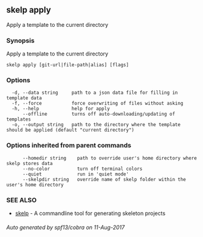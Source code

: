 ## skelp apply

Apply a template to the current directory

### Synopsis


Apply a template to the current directory

```
skelp apply [git-url|file-path|alias] [flags]
```

### Options

```
  -d, --data string     path to a json data file for filling in template data
  -f, --force           force overwriting of files without asking
  -h, --help            help for apply
      --offline         turns off auto-downloading/updating of templates
  -o, --output string   path to the directory where the template should be applied (default "current directory")
```

### Options inherited from parent commands

```
      --homedir string    path to override user's home directory where skelp stores data
      --no-color          turn off terminal colors
      --quiet             run in 'quiet mode'
      --skelpdir string   override name of skelp folder within the user's home directory
```

### SEE ALSO
* [skelp](skelp.md)	 - A commandline tool for generating skeleton projects

###### Auto generated by spf13/cobra on 11-Aug-2017
